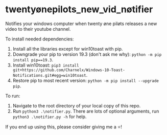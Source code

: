 # twentyønepilots_new_vid_nøtifier

Notifies your windows computer when twenty øne piløts releases a new video to their youtube channel.

To install needed dependencies:

1. Install all the libraries except for win10toast with pip.
2. Downgrade your pip to version 19.3 (don't ask me why): ```python -m pip install pip==19.3```.
3. Install win10toast: ```pip3 install git+https://github.com/Charnelx/Windows-10-Toast-Notifications.git#egg=win10toast```.
4. Restore pip to most recent version: ```python -m pip install --upgrade pip```.

To run:

1. Navigate to the root directory of your local copy of this repo.
2. Run ```python3 .\notifier.py```. There are lots of optional arguments, run ```python3 .\notifier.py -h``` for help.

If you end up using this, please consider giving me a ⭐!
